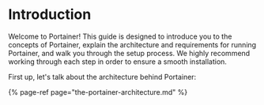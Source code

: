 # Introduction

Welcome to Portainer! This guide is designed to introduce you to the concepts of Portainer, explain the architecture and requirements for running Portainer, and walk you through the setup process. We highly recommend working through each step in order to ensure a smooth installation.

First up, let's talk about the architecture behind Portainer:

{% page-ref page="the-portainer-architecture.md" %}



